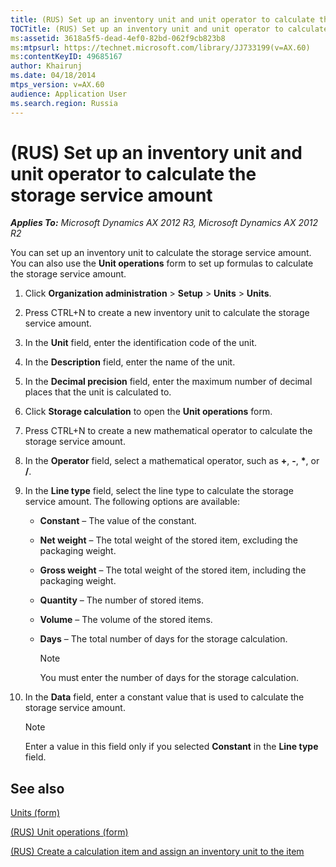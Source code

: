```yaml
---
title: (RUS) Set up an inventory unit and unit operator to calculate the storage service amount
TOCTitle: (RUS) Set up an inventory unit and unit operator to calculate the storage service amount
ms:assetid: 3618a5f5-dead-4ef0-82bd-062f9cb823b8
ms:mtpsurl: https://technet.microsoft.com/library/JJ733199(v=AX.60)
ms:contentKeyID: 49685167
author: Khairunj
ms.date: 04/18/2014
mtps_version: v=AX.60
audience: Application User
ms.search.region: Russia
---
```


# (RUS) Set up an inventory unit and unit operator to calculate the storage service amount 


_**Applies To:** Microsoft Dynamics AX 2012 R3, Microsoft Dynamics AX 2012 R2_

You can set up an inventory unit to calculate the storage service amount. You can also use the **Unit operations** form to set up formulas to calculate the storage service amount.

1.  Click **Organization administration** \> **Setup** \> **Units** \> **Units**.

2.  Press CTRL+N to create a new inventory unit to calculate the storage service amount.

3.  In the **Unit** field, enter the identification code of the unit.

4.  In the **Description** field, enter the name of the unit.

5.  In the **Decimal precision** field, enter the maximum number of decimal places that the unit is calculated to.

6.  Click **Storage calculation** to open the **Unit operations** form.

7.  Press CTRL+N to create a new mathematical operator to calculate the storage service amount.

8.  In the **Operator** field, select a mathematical operator, such as **+**, **-**, **\***, or **/**.

9.  In the **Line type** field, select the line type to calculate the storage service amount. The following options are available:
    
      - **Constant** – The value of the constant.
    
      - **Net weight** – The total weight of the stored item, excluding the packaging weight.
    
      - **Gross weight** – The total weight of the stored item, including the packaging weight.
    
      - **Quantity** – The number of stored items.
    
      - **Volume** – The volume of the stored items.
    
      - **Days** – The total number of days for the storage calculation.
        

        > [!NOTE]
        > <P>You must enter the number of days for the storage calculation.</P>



10. In the **Data** field, enter a constant value that is used to calculate the storage service amount.
    

    > [!NOTE]
    > <P>Enter a value in this field only if you selected <STRONG>Constant</STRONG> in the <STRONG>Line type</STRONG> field.</P>



## See also

[Units (form)](https://technet.microsoft.com/library/hh209233\(v=ax.60\))

[(RUS) Unit operations (form)](https://technet.microsoft.com/library/jj665247\(v=ax.60\))

[(RUS) Create a calculation item and assign an inventory unit to the item](rus-create-a-calculation-item-and-assign-an-inventory-unit-to-the-item.md)

  


